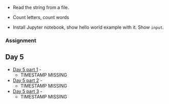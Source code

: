 


* Read the string from a file.

* Count letters, count words


* Install Jupyter notebook, show hello world example with it. Show `input`.


### Assignment


## Day 5

* [Day 5 part 1]() -
    * TIMESTAMP MISSING
* [Day 5 part 2]() -
    * TIMESTAMP MISSING
* [Day 5 part 3]() -
    * TIMESTAMP MISSING
